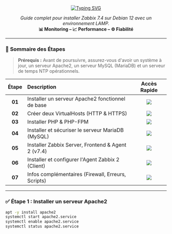 <div align="center">

<a href="https://github.com/0xCyberLiTech">
  <img src="https://readme-typing-svg.herokuapp.com?font=Fira+Code&size=32&pause=1000&color=33FF33&center=true&vCenter=true&width=750&lines=Tutoriel+:+Installation+Zabbix;Debian+12+•+LAMP+•+Zabbix+7.4;Guide+Étape+par+Étape" alt="Typing SVG" />
</a>

<p align="center">
  <em>Guide complet pour installer Zabbix 7.4 sur Debian 12 avec un environnement LAMP.</em><br>
  <b>📊 Monitoring – 📈 Performance – ⚙️ Fiabilité</b>
</p>

</div>

---

### 🧭 **Sommaire des Étapes**

> **Prérequis :** Avant de poursuivre, assurez-vous d'avoir un système à jour, un serveur Apache2, un serveur MySQL (MariaDB) et un serveur de temps NTP opérationnels.

<div align="center">

| Étape | Description | Accès Rapide |
|:---:|:---|:---:|
| **01** | Installer un serveur Apache2 fonctionnel de base | [<img src="https://img.shields.io/badge/VOIR-brightgreen?style=for-the-badge&logo=apache&logoColor=white">](#étape-01) |
| **02** | Créer deux VirtualHosts (HTTP & HTTPS) | [<img src="https://img.shields.io/badge/EXPLORER-brightgreen?style=for-the-badge&logo=github&logoColor=white">](https://github.com/0xCyberLiTech/Apache2/blob/main/Cr%C3%A9%C3%A9-deux-VirtualHosts-HTTP-HTTPS.md) |
| **03** | Installer PHP & PHP-FPM | [<img src="https://img.shields.io/badge/VOIR-brightgreen?style=for-the-badge&logo=php&logoColor=white">](#étape-03) |
| **04** | Installer et sécuriser le serveur MariaDB (MySQL) | [<img src="https://img.shields.io/badge/VOIR-brightgreen?style=for-the-badge&logo=mariadb&logoColor=white">](#étape-04) |
| **05** | Installer Zabbix Server, Frontend & Agent 2 (v7.4) | [<img src="https://img.shields.io/badge/VOIR-brightgreen?style=for-the-badge&logo=zabbix&logoColor=white">](#étape-05) |
| **06** | Installer et configurer l'Agent Zabbix 2 (Client) | [<img src="https://img.shields.io/badge/VOIR-brightgreen?style=for-the-badge&logo=zabbix&logoColor=white">](#étape-06) |
| **07** | Infos complémentaires (Firewall, Erreurs, Scripts) | [<img src="https://img.shields.io/badge/VOIR-blue?style=for-the-badge&logo=readme&logoColor=white">](#étape-07) |

</div>

---

<a name="étape-01"></a>
### ✅ Étape 1 : Installer un serveur Apache2

```bash
apt -y install apache2
systemctl start apache2.service
systemctl enable apache2.service
systemctl status apache2.service
